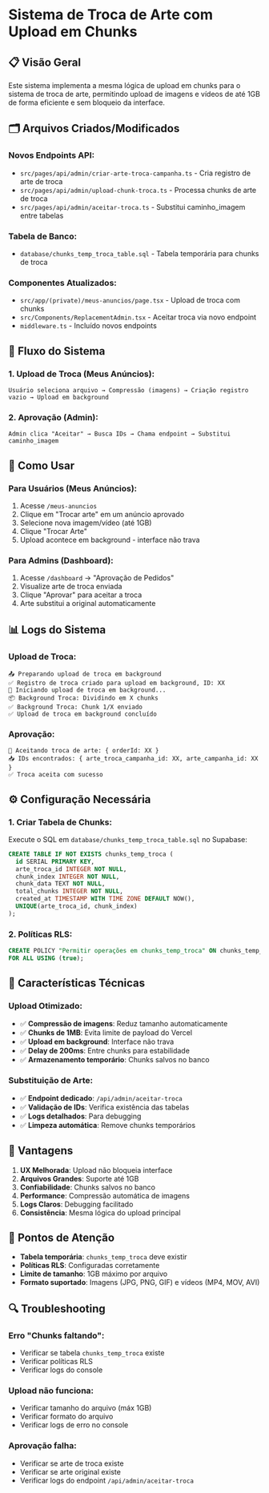 # Sistema de Troca de Arte com Upload em Chunks

## 📋 Visão Geral

Este sistema implementa a mesma lógica de upload em chunks para o sistema de troca de arte, permitindo upload de imagens e vídeos de até 1GB de forma eficiente e sem bloqueio da interface.

## 🗂️ Arquivos Criados/Modificados

### **Novos Endpoints API:**
- `src/pages/api/admin/criar-arte-troca-campanha.ts` - Cria registro de arte de troca
- `src/pages/api/admin/upload-chunk-troca.ts` - Processa chunks de arte de troca
- `src/pages/api/admin/aceitar-troca.ts` - Substitui caminho_imagem entre tabelas

### **Tabela de Banco:**
- `database/chunks_temp_troca_table.sql` - Tabela temporária para chunks de troca

### **Componentes Atualizados:**
- `src/app/(private)/meus-anuncios/page.tsx` - Upload de troca com chunks
- `src/Components/ReplacementAdmin.tsx` - Aceitar troca via novo endpoint
- `middleware.ts` - Incluído novos endpoints

## 🔄 Fluxo do Sistema

### **1. Upload de Troca (Meus Anúncios):**
```
Usuário seleciona arquivo → Compressão (imagens) → Criação registro vazio → Upload em background
```

### **2. Aprovação (Admin):**
```
Admin clica "Aceitar" → Busca IDs → Chama endpoint → Substitui caminho_imagem
```

## 🚀 Como Usar

### **Para Usuários (Meus Anúncios):**
1. Acesse `/meus-anuncios`
2. Clique em "Trocar arte" em um anúncio aprovado
3. Selecione nova imagem/vídeo (até 1GB)
4. Clique "Trocar Arte"
5. Upload acontece em background - interface não trava

### **Para Admins (Dashboard):**
1. Acesse `/dashboard` → "Aprovação de Pedidos"
2. Visualize arte de troca enviada
3. Clique "Aprovar" para aceitar a troca
4. Arte substitui a original automaticamente

## 📊 Logs do Sistema

### **Upload de Troca:**
```
📤 Preparando upload de troca em background
✅ Registro de troca criado para upload em background, ID: XX
🚀 Iniciando upload de troca em background...
📦 Background Troca: Dividindo em X chunks
✅ Background Troca: Chunk 1/X enviado
✅ Upload de troca em background concluído
```

### **Aprovação:**
```
🔄 Aceitando troca de arte: { orderId: XX }
📥 IDs encontrados: { arte_troca_campanha_id: XX, arte_campanha_id: XX }
✅ Troca aceita com sucesso
```

## ⚙️ Configuração Necessária

### **1. Criar Tabela de Chunks:**
Execute o SQL em `database/chunks_temp_troca_table.sql` no Supabase:

```sql
CREATE TABLE IF NOT EXISTS chunks_temp_troca (
  id SERIAL PRIMARY KEY,
  arte_troca_id INTEGER NOT NULL,
  chunk_index INTEGER NOT NULL,
  chunk_data TEXT NOT NULL,
  total_chunks INTEGER NOT NULL,
  created_at TIMESTAMP WITH TIME ZONE DEFAULT NOW(),
  UNIQUE(arte_troca_id, chunk_index)
);
```

### **2. Políticas RLS:**
```sql
CREATE POLICY "Permitir operações em chunks_temp_troca" ON chunks_temp_troca
FOR ALL USING (true);
```

## 🔧 Características Técnicas

### **Upload Otimizado:**
- ✅ **Compressão de imagens**: Reduz tamanho automaticamente
- ✅ **Chunks de 1MB**: Evita limite de payload do Vercel
- ✅ **Upload em background**: Interface não trava
- ✅ **Delay de 200ms**: Entre chunks para estabilidade
- ✅ **Armazenamento temporário**: Chunks salvos no banco

### **Substituição de Arte:**
- ✅ **Endpoint dedicado**: `/api/admin/aceitar-troca`
- ✅ **Validação de IDs**: Verifica existência das tabelas
- ✅ **Logs detalhados**: Para debugging
- ✅ **Limpeza automática**: Remove chunks temporários

## 🎯 Vantagens

1. **UX Melhorada**: Upload não bloqueia interface
2. **Arquivos Grandes**: Suporte até 1GB
3. **Confiabilidade**: Chunks salvos no banco
4. **Performance**: Compressão automática de imagens
5. **Logs Claros**: Debugging facilitado
6. **Consistência**: Mesma lógica do upload principal

## 🚨 Pontos de Atenção

- **Tabela temporária**: `chunks_temp_troca` deve existir
- **Políticas RLS**: Configuradas corretamente
- **Limite de tamanho**: 1GB máximo por arquivo
- **Formato suportado**: Imagens (JPG, PNG, GIF) e vídeos (MP4, MOV, AVI)

## 🔍 Troubleshooting

### **Erro "Chunks faltando":**
- Verificar se tabela `chunks_temp_troca` existe
- Verificar políticas RLS
- Verificar logs do console

### **Upload não funciona:**
- Verificar tamanho do arquivo (máx 1GB)
- Verificar formato do arquivo
- Verificar logs de erro no console

### **Aprovação falha:**
- Verificar se arte de troca existe
- Verificar se arte original existe
- Verificar logs do endpoint `/api/admin/aceitar-troca`
